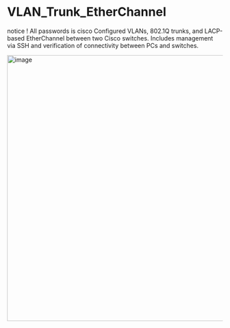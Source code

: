 # VLAN_Trunk_EtherChannel
notice ! All passwords is cisco
 Configured VLANs, 802.1Q trunks, and LACP-based EtherChannel between two Cisco switches. Includes management via SSH and verification of connectivity between PCs and switches.

 <img width="883" height="620" alt="image" src="https://github.com/user-attachments/assets/e329f4a7-3a7b-4f7c-86ce-4b858bdaeb6d" />

